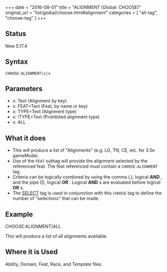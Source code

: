 +++
date = "2016-08-01"
title = "ALIGNMENT (Global: CHOOSE)"
original_url = "list/global/choose.html#alignment"
categories = [ "all-tag", "choose-tag" ]
+++

## Status

New 5.17.4

## Syntax

`CHOOSE:ALIGNMENT|x|x`

## Parameters

-   x: Text (Alignment by key)
-   x: FEAT=Text (Feat, by name or key)
-   x: TYPE=Text (Alignment type)
-   x: !TYPE=Text (Prohibited alignment type)
-   x: ALL



What it does
------------

-   This will produce a list of "Alignments" (e.g. LG, TN, CE, etc. for
    3.5e gameMode).
-   Use of the `FEAT` subtag will provide the alignment selected by the
    referenced feat. The feat referenced must contain a
    `CHOOSE:ALIGNMENT` tag.
-   Criteria can be logically combined by using the comma (,), logical
    **AND** , and the pipe (|), logical **OR** . Logical **AND** s are
    evaluated before logical **OR** s.
-   The [SELECT](/list/global/other/select.html) tag is used in
    conjunction with this `CHOOSE` tag to define the number of
    "selections" that can be made.

Example
-------

CHOOSE:ALIGNMENT|ALL

This will produce a list of all alignments available.

Where it is Used
----------------

Ability, Domain, Feat, Race, and Template files.

